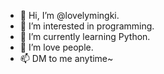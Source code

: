 - 👋 Hi, I’m @lovelymingki.
- 👀 I’m interested in programming.
- 🌱 I’m currently learning Python.
- 💞️ I’m love people.
- 📫 DM to me anytime~

<!---
lovelymingki/lovelymingki is a ✨ special ✨ repository because its `README.md` (this file) appears on your GitHub profile.
You can click the Preview link to take a look at your changes.
--->
